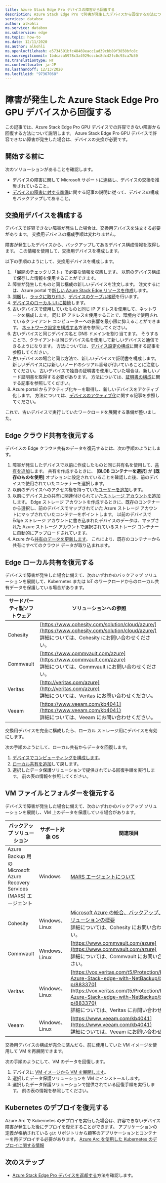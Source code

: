 ```yaml
---
title: Azure Stack Edge Pro デバイスの障害から回復する
description: Azure Stack Edge Pro で障害が発生したデバイスから回復する方法について説明します。
services: databox
author: alkohli
ms.service: databox
ms.subservice: edge
ms.topic: how-to
ms.date: 12/11/2020
ms.author: alkohli
ms.openlocfilehash: e5734591bfc48469eacc1ad39cbb89f3850bfc8c
ms.sourcegitcommit: 1bdcaca5978c3a4929cccbc8dc42fc0c93ca7b30
ms.translationtype: HT
ms.contentlocale: ja-JP
ms.lasthandoff: 12/13/2020
ms.locfileid: "97367068"
---
```

# <a name="recover-from-a-failed-azure-stack-edge-pro-gpu-device"></a>障害が発生した Azure Stack Edge Pro GPU デバイスから回復する 

この記事では、Azure Stack Edge Pro GPU デバイスでの許容できない障害から回復する方法について説明します。 Azure Stack Edge Pro GPU デバイスで許容できない障害が発生した場合は、デバイスの交換が必要です。

## <a name="before-you-begin"></a>開始する前に

次のソリューションがあることを確認します。

- デバイスの障害に関して Microsoft サポートに連絡し、デバイスの交換を推奨されていること。 
- [デバイスの障害に対する準備](azure-stack-edge-gpu-prepare-device-failure.md)に関する記事の説明に従って、デバイスの構成をバックアップしてあること。


## <a name="configure-replacement-device"></a>交換用デバイスを構成する

デバイスで許容できない障害が発生した場合は、交換用デバイスを注文する必要があります。 交換用デバイスの構成手順は変わりません。 

障害が発生したデバイスから、バックアップしてあるデバイス構成情報を取得します。 この情報を使用して、交換用デバイスを構成します。  

以下の手順のようにして、交換用デバイスを構成します。

1. 「[展開のチェックリスト](azure-stack-edge-gpu-deploy-checklist.md)」で必要な情報を収集します。 以前のデバイス構成で保存した情報を使用することができます。 
1. 障害が発生したものと同じ構成の新しいデバイスを注文します。  注文するには、Azure portal で[新しい Azure Stack Edge リソースを作成](azure-stack-edge-gpu-deploy-prep.md#)します。
1. [開梱](azure-stack-edge-gpu-deploy-install.md#unpack-the-device)し、[ラックに取り付け](azure-stack-edge-gpu-deploy-install.md#rack-the-device)、[デバイスのケーブル接続](azure-stack-edge-gpu-deploy-install.md#cable-the-device)を行います。 
1. [デバイスのローカル UI に接続](azure-stack-edge-gpu-deploy-connect.md)します。
1. 古いデバイスで使用していたものと同じ IP アドレスを使用して、ネットワークを構成します。 同じ IP アドレスを使用することで、環境内で使用されているクライアント コンピューターへの影響を最小限に抑えることができます。 [ネットワーク設定を構成する](azure-stack-edge-gpu-deploy-configure-network-compute-web-proxy.md)方法を参照してください。
1. 古いデバイスと同じデバイス名と DNS ドメインを割り当てます。 そうすることで、クライアントは同じデバイス名を使用して新しいデバイスと通信できるようになります。 方法については、[デバイス設定の構成](azure-stack-edge-gpu-deploy-set-up-device-update-time.md)に関する記事を参照してください。
1. 古いデバイスの場合と同じ方法で、新しいデバイスで証明書を構成します。 新しいデバイスには新しいノードのシリアル番号が付いていることに注意してください。 古いデバイスで独自の証明書を使用していた場合は、新しいノード証明書を取得する必要があります。 方法については、[証明書の構成](azure-stack-edge-gpu-deploy-configure-certificates.md)に関する記事を参照してください。
1. Azure portal からアクティブ化キーを取得し、新しいデバイスをアクティブ化します。 方法については、[デバイスのアクティブ化](azure-stack-edge-gpu-deploy-activate.md)に関する記事を参照してください。

これで、古いデバイスで実行していたワークロードを展開する準備が整いました。

## <a name="restore-edge-cloud-shares"></a>Edge クラウド共有を復元する

デバイスの Edge クラウド共有のデータを復元するには、次の手順のようにします。

1. 障害が発生したデバイスで以前に作成したものと同じ共有名を使用して、[共有を追加](azure-stack-edge-j-series-manage-shares.md#add-a-share)します。 共有を作成するときに、 **[BLOB コンテナーを選択]** が **[既存のものを使用]** オプションに設定されていることを確認した後、前のデバイスで使用されていたコンテナーを選択します。
1. 以前のデバイスへのアクセス権を持っていた[ユーザーを追加](azure-stack-edge-j-series-manage-users.md#add-a-user)します。
1. 以前にデバイス上の共有に関連付けられていた[ストレージ アカウントを追加](azure-stack-edge-j-series-manage-storage-accounts.md#add-an-edge-storage-account)します。 Edge ストレージ アカウントを作成するときに、既存のコンテナーから選択し、前のデバイスでマップされていた Azure ストレージ アカウントにマップされていたコンテナーをポイントします。 以前のデバイスで Edge ストレージ アカウントに書き込まれたデバイスのデータは、マップされた Azure ストレージ アカウントで選択されているストレージ コンテナーに自動的にアップロードされています。
1. Azure から[共有のデータを更新します](azure-stack-edge-j-series-manage-shares.md#refresh-shares)。 これにより、既存のコンテナーから共有にすべてのクラウド データが取り込まれます。

## <a name="restore-edge-local-shares"></a>Edge ローカル共有を復元する

デバイスで障害が発生した場合に備えて、次のいずれかのバックアップ ソリューションを展開して、Kubernetes または IoT のワークロードからのローカル共有データを保護している場合があります。

| サードパーティ製ソフトウェア           | ソリューションへの参照                               |
|--------------------------------|---------------------------------------------------------|
| Cohesity                       | [https://www.cohesity.com/solution/cloud/azure/](https://www.cohesity.com/solution/cloud/azure/) <br> 詳細については、Cohesity にお問い合わせください。          |
| Commvault                      | [https://www.commvault.com/azure](https://www.commvault.com/azure) <br> 詳細については、Commvault にお問い合わせください。 |
| Veritas                        | [http://veritas.com/azure](http://veritas.com/azure) <br> 詳細については、Veritas にお問い合わせください。   |
| Veeam                          | [https://www.veeam.com/kb4041](https://www.veeam.com/kb4041) <br> 詳細については、Veeam にお問い合わせください。 |

交換用デバイスを完全に構成したら、ローカル ストレージ用にデバイスを有効にします。 

次の手順のようにして、ローカル共有からデータを回復します。

1. [デバイスでコンピューティングを構成します](azure-stack-edge-gpu-deploy-configure-compute.md)。
1. [ローカル共有を追加](azure-stack-edge-j-series-manage-shares.md#add-a-local-share)して戻します。
1. 選択したデータ保護ソリューションで提供されている回復手順を実行します。 前の表の情報を参照してください。

## <a name="restore-vm-files-and-folders"></a>VM ファイルとフォルダーを復元する

デバイスで障害が発生した場合に備えて、次のいずれかのバックアップ ソリューションを展開し、VM 上のデータを保護している場合があります。



| バックアップ ソリューション        | サポート対象 OS   | 関連項目                                                                |
|-------------------------|----------------|--------------------------------------------------------------------------|
| Azure Backup 用の Microsoft Azure Recovery Services (MARS) エージェント | Windows        | [MARS エージェントについて](../backup/backup-azure-about-mars.md)    |
| Cohesity                | Windows、Linux | [Microsoft Azure の統合、バックアップ、回復のソリューションの概要](https://www.cohesity.com/solution/cloud/azure) <br>詳細については、Cohesity にお問い合わせください。                          |
| Commvault               | Windows、Linux | [https://www.commvault.com/azure](https://www.commvault.com/azure) <br> 詳細については、Commvault にお問い合わせください。
| Veritas                 | Windows、Linux | [https://vox.veritas.com/t5/Protection/Protecting-Azure-Stack-edge-with-NetBackup/ba-p/883370](https://vox.veritas.com/t5/Protection/Protecting-Azure-Stack-edge-with-NetBackup/ba-p/883370) <br> 詳細については、Veritas にお問い合わせください。                    |
| Veeam                   | Windows、Linux | [https://www.veeam.com/kb4041](https://www.veeam.com/kb4041) <br> 詳細については、Veeam にお問い合わせください。 |

交換用デバイスの構成が完全に済んだら、前に使用していた VM イメージを使用して VM を再展開できます。 

次の手順のようにして、VM のデータを回復します。
 
1. デバイスに [VM イメージから VM を展開します](azure-stack-edge-gpu-deploy-virtual-machine-templates.md)。 
1. 選択したデータ保護ソリューションを VM にインストールします。
1. 選択したデータ保護ソリューションで提供されている回復手順を実行します。 前の表の情報を参照してください。

## <a name="restore-a-kubernetes-deployment"></a>Kubernetes のデプロイを復元する

Azure Arc で Kubernetes のデプロイを実行した場合は、許容できないデバイス障害が発生した後にデプロイを復元することができます。 アプリケーションの定義が格納されている `git` リポジトリから顧客のアプリケーションとコンテナーを再デプロイする必要があります。 [Azure Arc を使用した Kubernetes のデプロイに関する情報](./azure-stack-edge-gpu-deploy-stateless-application-git-ops-guestbook.md)<!--Original text: Kubernetes deployments can be restored from a non-tolerated failure with the device when deployed with Azure Arc. Customer application/containers deployed onto a Kubernetes on Azure Stack Edge via Azure Arc can be redeployed from the git repository where the application definition is. Here is a link to the article to deploy Kubernetes with Arc -->
 
## <a name="next-steps"></a>次のステップ

- [Azure Stack Edge Pro デバイスを返却する](azure-stack-edge-return-device.md)方法を確認します。
